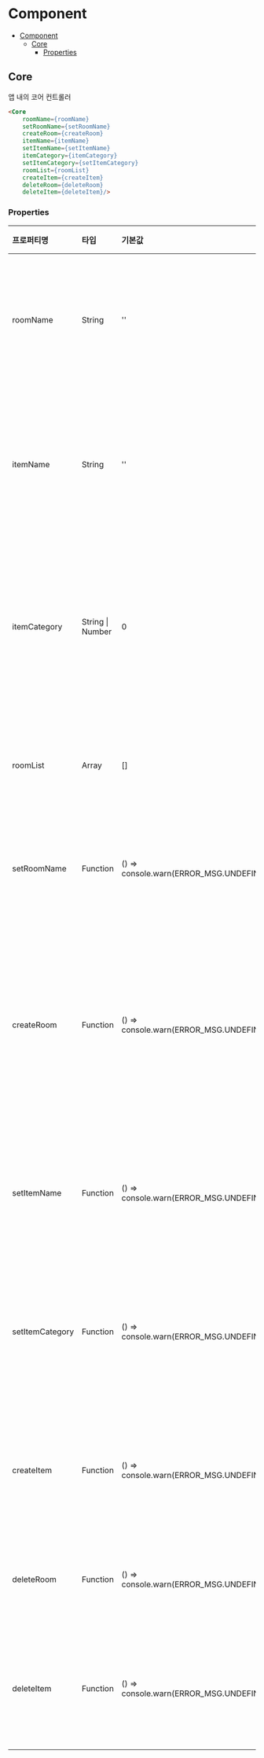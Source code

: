 # Component

- [Component](#component)
  - [Core](#core)
    - [Properties](#core-properties)

## <a name="core">Core

앱 내의 코어 컨트롤러

```html
<Core 
    roomName={roomName}
    setRoomName={setRoomName}
    createRoom={createRoom}
    itemName={itemName}
    setItemName={setItemName}
    itemCategory={itemCategory}
    setItemCategory={setItemCategory}
    roomList={roomList}
    createItem={createItem}
    deleteRoom={deleteRoom}
    deleteItem={deleteItem}/>
```

### <a name="core-properties">Properties
|프로퍼티명|타입|기본값|설명|
|:---|:---|:---|:---|
|roomName|String|''|인풋에 입력된 방의 이름값|
|itemName|String|''|인풋에 입력된 아이템의 이름값|
|itemCategory|String \| Number|0|선택된 아이템의 카테고리 인덱스|
|roomList|Array|[]|입력된 방들의 리스트|
|setRoomName|Function|() => console.warn(ERROR_MSG.UNDEFINED_FUNC)|방 이름을 변경한다.|
|createRoom|Function|() => console.warn(ERROR_MSG.UNDEFINED_FUNC)|새로운 방을 만들어 전체 리스트에 추가한다.|
|setItemName|Function|() => console.warn(ERROR_MSG.UNDEFINED_FUNC)|아이템 이름을 변경한다.|
|setItemCategory|Function|() => console.warn(ERROR_MSG.UNDEFINED_FUNC)|아이템 카테고리 값을 변경한다.|
|createItem|Function|() => console.warn(ERROR_MSG.UNDEFINED_FUNC)|새로운 아이템을 만든다.|
|deleteRoom|Function|() => console.warn(ERROR_MSG.UNDEFINED_FUNC)|선택한 방을 지운다.|
|deleteItem|Function|() => console.warn(ERROR_MSG.UNDEFINED_FUNC)|선택한 아이템을 지운다.|
